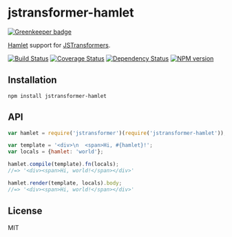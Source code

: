 # jstransformer-hamlet

[![Greenkeeper badge](https://badges.greenkeeper.io/jstransformers/jstransformer-hamlet.svg)](https://greenkeeper.io/)

[Hamlet](https://github.com/gregwebs/hamlet.js) support for [JSTransformers](http://github.com/jstransformers).

[![Build Status](https://img.shields.io/travis/jstransformers/jstransformer-hamlet/master.svg)](https://travis-ci.org/jstransformers/jstransformer-hamlet)
[![Coverage Status](https://img.shields.io/codecov/c/github/jstransformers/jstransformer-hamlet/master.svg)](https://codecov.io/gh/jstransformers/jstransformer-hamlet)
[![Dependency Status](https://img.shields.io/david/jstransformers/jstransformer-hamlet/master.svg)](http://david-dm.org/jstransformers/jstransformer-hamlet)
[![NPM version](https://img.shields.io/npm/v/jstransformer-hamlet.svg)](https://www.npmjs.org/package/jstransformer-hamlet)

## Installation

    npm install jstransformer-hamlet

## API

```js
var hamlet = require('jstransformer')(require('jstransformer-hamlet'));

var template = '<div>\n  <span>Hi, #{hamlet}!';
var locals = {hamlet: 'world'};

hamlet.compile(template).fn(locals);
//=> '<div><span>Hi, world!</span></div>'

hamlet.render(template, locals).body;
//=> '<div><span>Hi, world!</span></div>'
```

## License

MIT
